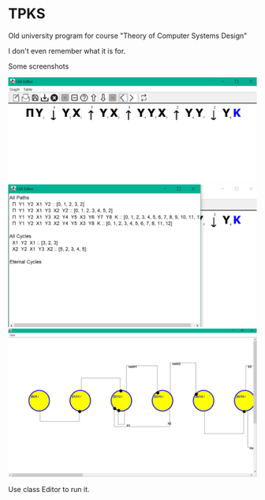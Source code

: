 # TPKS

Old university program for course "Theory of Computer Systems Design"

I don't even remember what it is for.

Some screenshots

![alt text](lsa_screenshot_1.png?raw=true)
![alt text](lsa_screenshot_2.png?raw=true)
![alt text](lsa_screenshot_3.png?raw=true)

Use class Editor to run it.